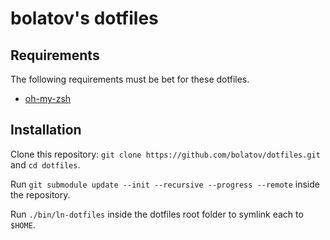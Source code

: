 # bolatov's dotfiles

## Requirements

The following requirements must be bet for these dotfiles.

* [oh-my-zsh][1]

## Installation

Clone this repository: `git clone https://github.com/bolatov/dotfiles.git` and `cd dotfiles`.

Run `git submodule update --init --recursive --progress --remote` inside the repository.

Run `./bin/ln-dotfiles` inside the dotfiles root folder to symlink each to `$HOME`.

[1]: https://github.com/robbyrussell/oh-my-zsh
